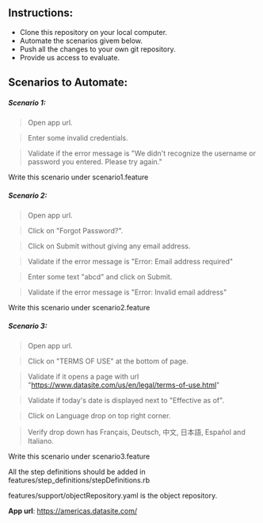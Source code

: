 ## Instructions:

- Clone this repository on your local computer.
- Automate the scenarios givem below.
- Push all the changes to your own git repository.
- Provide us access to evaluate.

## Scenarios to Automate:

##### Scenario 1:

>Open app url.

>Enter some invalid credentials.

>Validate if the error message is "We didn't recognize the username or password you entered. Please try again."

Write this scenario under scenario1.feature

##### Scenario 2:

>Open app url.

>Click on "Forgot Password?".

>Click on Submit without giving any email address.

>Validate if the error message is "Error: Email address required"

>Enter some text "abcd" and click on Submit.

>Validate if the error message is "Error: Invalid email address"

Write this scenario under scenario2.feature


##### Scenario 3:

>Open app url.

>Click on "TERMS OF USE" at the bottom of page.

>Validate if it opens a page with url "https://www.datasite.com/us/en/legal/terms-of-use.html"

>Validate if today's date is displayed next to "Effective as of".

>Click on Language drop on top right corner.

>Verify drop down has Français, Deutsch, 中文, 日本語, Español and Italiano.

Write this scenario under scenario3.feature

All the step definitions should be added in features/step_definitions/stepDefinitions.rb

features/support/objectRepository.yaml is the object repository.

**App url**: https://americas.datasite.com/